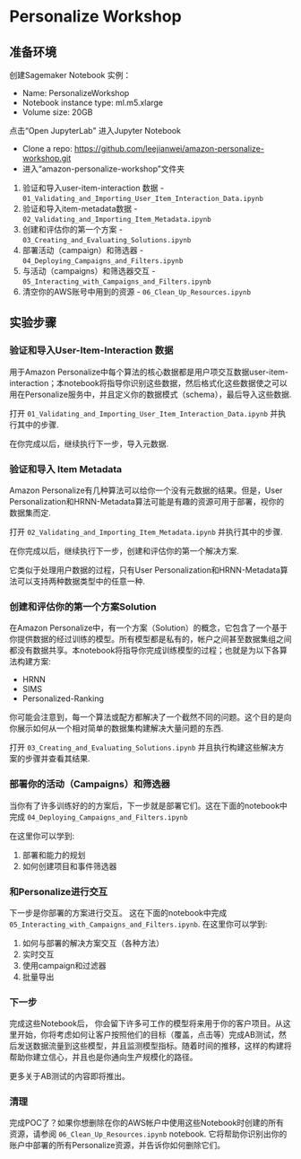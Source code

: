 # Personalize Workshop


## 准备环境

创建Sagemaker Notebook 实例：
* Name: PersonalizeWorkshop
* Notebook instance type: ml.m5.xlarge
* Volume size: 20GB


点击“Open JupyterLab" 进入Jupyter Notebook 
* Clone a repo: https://github.com/leejianwei/amazon-personalize-workshop.git
* 进入“amazon-personalize-workshop”文件夹


1. 验证和导入user-item-interaction 数据 - 
`01_Validating_and_Importing_User_Item_Interaction_Data.ipynb`
1. 验证和导入item-metadata数据 - 
`02_Validating_and_Importing_Item_Metadata.ipynb`
1. 创建和评估你的第一个方案 - 
`03_Creating_and_Evaluating_Solutions.ipynb`
1. 部署活动（campaign）和筛选器 -
`04_Deploying_Campaigns_and_Filters.ipynb`
1. 与活动（campaigns）和筛选器交互 -
`05_Interacting_with_Campaigns_and_Filters.ipynb`
1. 清空你的AWS账号中用到的资源 - `06_Clean_Up_Resources.ipynb`


## 实验步骤

### 验证和导入User-Item-Interaction 数据

用于Amazon Personalize中每个算法的核心数据都是用户项交互数据user-item-interaction；本notebook将指导你识别这些数据，然后格式化这些数据使之可以用在Personalize服务中，并且定义你的数据模式（schema），最后导入这些数据. 

打开 `01_Validating_and_Importing_User_Item_Interaction_Data.ipynb` 并执行其中的步骤.

在你完成以后，继续执行下一步，导入元数据.

### 验证和导入 Item Metadata

Amazon Personalize有几种算法可以给你一个没有元数据的结果。但是，User Personalization和HRNN-Metadata算法可能是有趣的资源可用于部署，视你的数据集而定. 

打开 `02_Validating_and_Importing_Item_Metadata.ipynb` 并执行其中的步骤.

在你完成以后，继续执行下一步，创建和评估你的第一个解决方案.

它类似于处理用户数据的过程，只有User Personalization和HRNN-Metadata算法可以支持两种数据类型中的任意一种.

### 创建和评估你的第一个方案Solution

在Amazon Personalize中，有一个方案（Solution）的概念，它包含了一个基于你提供数据的经过训练的模型。所有模型都是私有的，帐户之间甚至数据集组之间都没有数据共享。本notebook将指导你完成训练模型的过程；也就是为以下各算法构建方案:

* HRNN
* SIMS
* Personalized-Ranking

你可能会注意到，每一个算法或配方都解决了一个截然不同的问题。这个目的是向你展示如何从一个相对简单的数据集构建解决大量问题的东西.

打开 `03_Creating_and_Evaluating_Solutions.ipynb` 并且执行构建这些解决方案的步骤并查看其结果.

### 部署你的活动（Campaigns）和筛选器

当你有了许多训练好的的方案后，下一步就是部署它们。这在下面的notebook中完成 `04_Deploying_Campaigns_and_Filters.ipynb`

在这里你可以学到:
1. 部署和能力的规划
1. 如何创建项目和事件筛选器


### 和Personalize进行交互

下一步是你部署的方案进行交互。 这在下面的notebook中完成 `05_Interacting_with_Campaigns_and_Filters.ipynb`. 在这里你可以学到:

1. 如何与部署的解决方案交互（各种方法）
1. 实时交互
1. 使用campaign和过滤器
1. 批量导出

### 下一步

完成这些Notebook后， 你会留下许多可工作的模型将来用于你的客户项目。从这里开始，你将考虑如何让客户按照他们的目标（覆盖，点击等）完成AB测试，然后发送数据流量到这些模型，并且监测模型指标。随着时间的推移，这样的构建将帮助你建立信心，并且也是你通向生产规模化的路径。

更多关于AB测试的内容即将推出。



### 清理

完成POC了？如果你想删除在你的AWS帐户中使用这些Notebook时创建的所有资源，请参阅 `06_Clean_Up_Resources.ipynb` notebook. 它将帮助你识别出你的账户中部署的所有Personalize资源，并告诉你如何删除它们。
